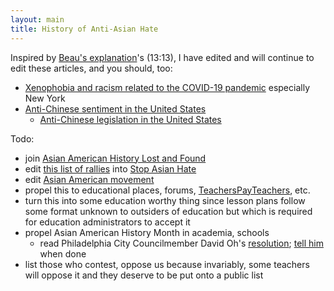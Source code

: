 ```yaml
---
layout: main
title: History of Anti-Asian Hate
---
```


Inspired by [Beau's explanation](//y2u.be/rFbHml5ba0M)'s (13:13), I have edited and will continue to edit these articles, and you should, too:
* [Xenophobia and racism related to the COVID-19 pandemic](//t.co/ZjhkbXa6OG) especially New York
* [Anti-Chinese sentiment in the United States](//t.co/U4sKrjWS4b)
   * [Anti-Chinese legislation in the United States](//t.co/xCQVSzLgyj)

Todo:
* join [Asian American History Lost and Found](//facebook.com/Asian-American-History-Lost-Found-108022984717071)
* edit [this list of rallies](//www.facebook.com/events/past) into [Stop Asian Hate](//en.wikipedia.org/wiki/Stop_Asian_Hate)
* edit [Asian American movement](//bitly.com/2rR0ZaK)
* propel this to educational places, forums, [TeachersPayTeachers](//t.co/SuTZkBo4Kn), etc.
* turn this into some education worthy thing since lesson plans follow some format unknown to outsiders of education but which is required for education administrators to accept it
* propel Asian American History Month in academia, schools
  * read Philadelphia City Councilmember David Oh's [resolution](//t.co/CWFpqTyL2K); [tell him](//twitter.com/DavidOhPhilly/status/1382838911588794372) when done
* list those who contest, oppose us because invariably, some teachers will oppose it and they deserve to be put onto a public list
